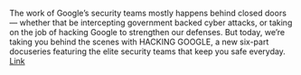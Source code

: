 The work of Google’s security teams mostly happens behind closed doors — whether that be intercepting government backed cyber attacks, or taking on the job of hacking Google to strengthen our defenses. But today, we’re taking you behind the scenes with HACKING GOOGLE, a new six-part docuseries featuring the elite security teams that keep you safe everyday.
[Link](https://blog.google/technology/safety-security/meet-the-hackers-keeping-you-safe-online/)

